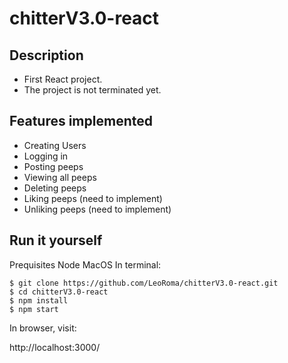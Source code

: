 # chitterV3.0-react
## Description
- First React project.
- The project is not terminated yet.

## Features implemented
- Creating Users
- Logging in
- Posting peeps
- Viewing all peeps
- Deleting peeps 
- Liking peeps (need to implement)
- Unliking peeps (need to implement)

## Run it yourself
Prequisites
Node
MacOS
In terminal:
```
$ git clone https://github.com/LeoRoma/chitterV3.0-react.git
$ cd chitterV3.0-react
$ npm install
$ npm start
```
In browser, visit:

http://localhost:3000/